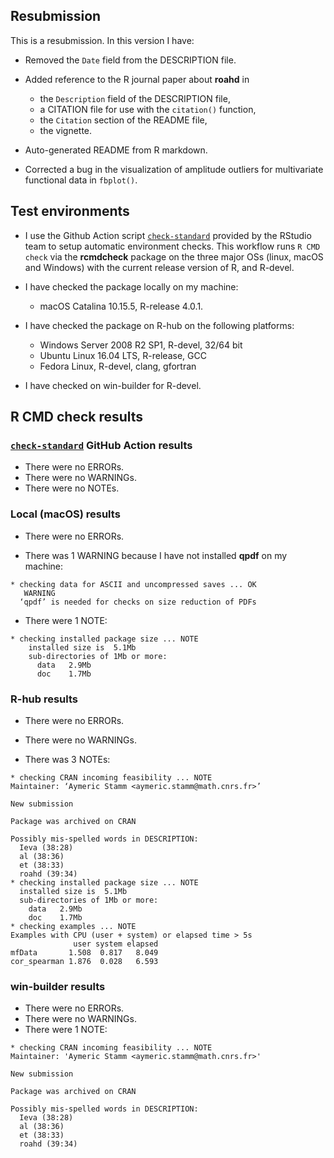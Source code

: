 ## Resubmission

This is a resubmission. In this version I have:

* Removed the `Date` field from the DESCRIPTION file.

* Added reference to the R journal paper about **roahd** in 

  + the `Description` field of the DESCRIPTION file, 
  + a CITATION file for use with the `citation()` function,
  + the `Citation` section of the README file,
  + the vignette.

* Auto-generated README from R markdown.

* Corrected a bug in the visualization of amplitude outliers for multivariate
functional data in `fbplot()`.

## Test environments

* I use the Github Action script
[`check-standard`](https://github.com/r-lib/actions/blob/master/examples/check-standard.yaml)
provided by the RStudio team to setup automatic environment checks. This
workflow runs `R CMD check` via the **rcmdcheck** package on the three major OSs
(linux, macOS and Windows) with the current release version of R, and R-devel.

* I have checked the package locally on my machine:
  - macOS Catalina 10.15.5, R-release 4.0.1.

* I have checked the package on R-hub on the following platforms:
  - Windows Server 2008 R2 SP1, R-devel, 32/64 bit
  - Ubuntu Linux 16.04 LTS, R-release, GCC
  - Fedora Linux, R-devel, clang, gfortran

* I have checked on win-builder for R-devel.

## R CMD check results

### [`check-standard`](https://github.com/r-lib/actions/blob/master/examples/check-standard.yaml) GitHub Action results

* There were no ERRORs.
* There were no WARNINGs.
* There were no NOTEs.

### Local (macOS) results

* There were no ERRORs.

* There was 1 WARNING because I have not installed **qpdf** on my machine:

```
* checking data for ASCII and uncompressed saves ... OK
   WARNING
  ‘qpdf’ is needed for checks on size reduction of PDFs
```

* There were 1 NOTE:

```
* checking installed package size ... NOTE
    installed size is  5.1Mb
    sub-directories of 1Mb or more:
      data   2.9Mb
      doc    1.7Mb
```

### R-hub results

* There were no ERRORs.

* There were no WARNINGs.

* There was 3 NOTEs:

```
* checking CRAN incoming feasibility ... NOTE
Maintainer: ‘Aymeric Stamm <aymeric.stamm@math.cnrs.fr>’

New submission

Package was archived on CRAN

Possibly mis-spelled words in DESCRIPTION:
  Ieva (38:28)
  al (38:36)
  et (38:33)
  roahd (39:34)
* checking installed package size ... NOTE
  installed size is  5.1Mb
  sub-directories of 1Mb or more:
    data   2.9Mb
    doc    1.7Mb
* checking examples ... NOTE
Examples with CPU (user + system) or elapsed time > 5s
              user system elapsed
mfData       1.508  0.817   8.049
cor_spearman 1.876  0.028   6.593
```

### win-builder results

* There were no ERRORs.
* There were no WARNINGs.
* There were 1 NOTE:

```
* checking CRAN incoming feasibility ... NOTE
Maintainer: 'Aymeric Stamm <aymeric.stamm@math.cnrs.fr>'

New submission

Package was archived on CRAN

Possibly mis-spelled words in DESCRIPTION:
  Ieva (38:28)
  al (38:36)
  et (38:33)
  roahd (39:34)
```
